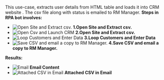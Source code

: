 This use-case, extracts user details from HTML table and loads it into CRM website . The csv file along with status is emailed to RM Manager.
**Steps in RPA bot involves:**

- ![Open Site and Extract csv.](https://user-images.githubusercontent.com/82325528/220447388-7b724df0-5fe0-44f9-9ce3-8bb280ed76b7.png)
**1.Open Site and Extract csv.**  
- ![Open Csv and Launch CRM](https://user-images.githubusercontent.com/82325528/220447457-8a9660f9-3f8d-4df1-adad-6405ef9e72da.png)
**2.Open Site and Extract csv.**  
- ![Loop Customers and Enter Data](https://user-images.githubusercontent.com/82325528/220447563-149c2a48-c0a9-4ada-91b8-0a38895a8984.png)
**3.Loop Customers and Enter Data**  
- ![Save CSV and email a copy to RM Manager.](https://user-images.githubusercontent.com/82325528/220447630-e912ad07-e312-441d-87be-058430ce7008.png)
**4.Save CSV and email a copy to RM Manager.**  

**Results:**
- ![Email](https://user-images.githubusercontent.com/82325528/220447718-bb3a5499-7436-4f95-b89a-62c0f85c34a5.png)
**Email Content**  
- ![Attached CSV in Email](https://user-images.githubusercontent.com/82325528/220447769-835cb179-41a0-4275-aaa0-b5e2178f3756.png)
**Attached CSV in Email**  



